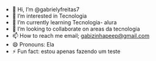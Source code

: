- 👋 Hi, I’m @gabrielyfreitas7
- 👀 I’m interested in Tecnologia
- 🌱 I’m currently learning Tecnologia- alura
- 💞️ I’m looking to collaborate on areas da tecnologia
- 📫 How to reach me email; gabizinhapeep@gmail.com
- 😄 Pronouns: Ela
- ⚡ Fun fact: estou apenas fazendo um teste

<!---
gabrielyfreitas7/gabrielyfreitas7 is a ✨ special ✨ repository because its `README.md` (this file) appears on your GitHub profile.
You can click the Preview link to take a look at your changes.
--->
